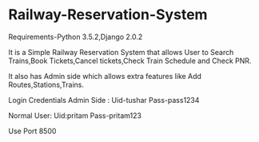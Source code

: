 # Railway-Reservation-System

Requirements-Python 3.5.2,Django 2.0.2

It is a Simple Railway Reservation System that allows User to Search Trains,Book Tickets,Cancel tickets,Check Train Schedule and Check PNR.

It also has Admin side which allows extra features like Add Routes,Stations,Trains.

Login Credentials
Admin Side :    Uid-tushar       Pass-pass1234

Normal User:    Uid:pritam       Pass-pritam123
 
Use Port 8500
